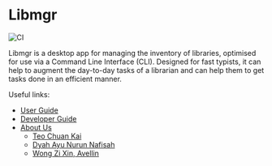 # Libmgr

![CI](https://github.com/AY2122S1-CS2113-T16-1/tp/actions/workflows/gradle.yml/badge.svg)

Libmgr is a desktop app for managing the inventory of libraries, optimised for use via a Command Line Interface (CLI).
Designed for fast typists, it can help to augment the day-to-day tasks of a librarian and can help them to get tasks
done in an efficient manner.

Useful links:
* [User Guide](UserGuide.md)
* [Developer Guide](DeveloperGuide.md)
* [About Us](AboutUs.md)
  * [Teo Chuan Kai](team/exetr.md)
  * [Dyah Ayu Nurun Nafisah](team/dyahnafisah.md)
  * [Wong Zi Xin, Avellin](team/avellinwong01.md)
